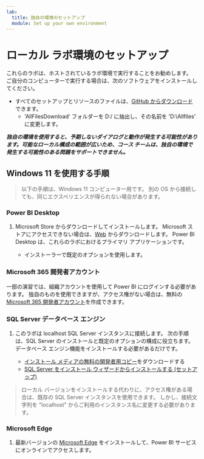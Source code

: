 ```yaml
---
lab:
  title: 独自の環境のセットアップ
  module: Set up your own environment
---
```


# ローカル ラボ環境のセットアップ

これらのラボは、ホストされているラボ環境で実行することをお勧めします。 ご自分のコンピューターで実行する場合は、次のソフトウェアをインストールしてください。

- すべてのセットアップとリソースのファイルは、[GitHub からダウンロード](https://github.com/MicrosoftLearning/PL-300-Microsoft-Power-BI-Data-Analyst/raw/Main/AllfilesDownload.zip)できます。
  - 'AllFilesDownload' フォルダーを D:/ に抽出し、その名前を 'D:\Allfiles\' に変更します。

***独自の環境を使用すると、予期しないダイアログと動作が発生する可能性があります。可能なローカル構成の範囲が広いため、コース チームは、独自の環境で発生する可能性のある問題をサポートできません。***

## Windows 11 を使用する手順

> 以下の手順は、Windows 11 コンピューター用です。 別の OS から接続しても、同じエクスペリエンスが得られない場合があります。

### Power BI Desktop

1. Microsoft Store からダウンロードしてインストールします。 Microsoft ストアにアクセスできない場合は、[Web](https://www.microsoft.com/download/details.aspx?id=58494) からダウンロードします。 Power BI Desktop は、これらのラボにおけるプライマリ アプリケーションです。

    - インストーラーで既定のオプションを使用します。

### Microsoft 365 開発者アカウント

一部の演習では、組織アカウントを使用して Power BI にログインする必要があります。 独自のものを使用できますが、アクセス権がない場合は、無料の [Microsoft 365 開発者アカウント](https://developer.microsoft.com/microsoft-365/dev-program)を作成できます。

### SQL Server データベース エンジン

1. このラボは localhost SQL Server インスタンスに接続します。 次の手順は、SQL Server のインストールと既定のオプションの構成に役立ちます。 データベース エンジン機能をインストールする必要があるだけです。

    - [インストール メディアの無料の開発者用コピー](https://www.microsoft.com/sql-server/sql-server-downloads?SilentAuth=1&f=255&MSPPError=-2147217396&rtc=1)をダウンロードする
    - [SQL Server をインストール ウィザードからインストールする (セットアップ)](https://learn.microsoft.com/sql/database-engine/install-windows/install-sql-server-from-the-installation-wizard-setup)

> ローカル バージョンをインストールする代わりに、アクセス権がある場合は、既存の SQL Server インスタンスを使用できます。 しかし、接続文字列を "localhost" からご利用のインスタンス名に変更する必要があります。

### Microsoft Edge

1. 最新バージョンの [Microsoft Edge](https://microsoft.com/edge) をインストールして、Power BI サービスにオンラインでアクセスします。
